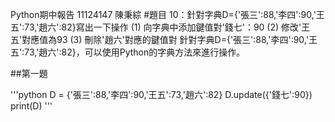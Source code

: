 Python期中報告 11124147 陳秉綜
#題目
10：針對字典D={'張三':88,'李四':90,'王五':73,'趙六':82}寫出一下操作
(1) 向字典中添加鍵值對'錢七'：90
(2) 修改'王五'對應值為93
(3) 刪除'趙六'對應的鍵值對
針對字典D={'張三':88,'李四':90,'王五':73,'趙六':82}，可以使用Python的字典方法來進行操作。

##第一題

'''python
D = {'張三':88,'李四':90,'王五':73,'趙六':82}
D.update({'錢七':90})
print(D)
'''

